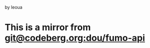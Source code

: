 by leoua
# This is a mirror from [git@codeberg.org:dou/fumo-api](https://codeberg.org/dou/fumo-api)
